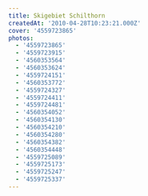 ```yaml
---
title: Skigebiet Schilthorn
createdAt: '2010-04-28T10:23:21.000Z'
cover: '4559723865'
photos:
  - '4559723865'
  - '4559723915'
  - '4560353564'
  - '4560353624'
  - '4559724151'
  - '4560353772'
  - '4559724327'
  - '4559724411'
  - '4559724481'
  - '4560354052'
  - '4560354130'
  - '4560354210'
  - '4560354280'
  - '4560354382'
  - '4560354448'
  - '4559725089'
  - '4559725173'
  - '4559725247'
  - '4559725337'
---
```


